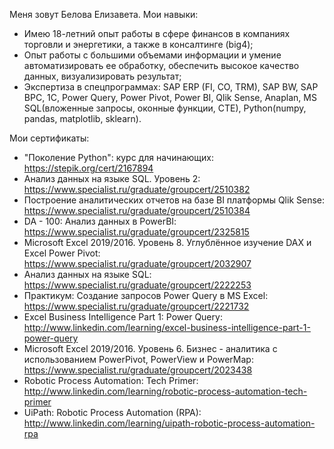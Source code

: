 Меня зовут Белова Елизавета.
Мои навыки:
- Имею 18-летний опыт работы в сфере финансов в компаниях торговли и энергетики, а также в консалтинге (big4);
- Опыт работы с большими объемами информации и умение автоматизировать ее обработку, обеспечить высокое качество данных, визуализировать результат;
- Экспертиза в спецпрограммах:
SAP ERP (FI, CO, TRM), SAP BW, SAP BPC, 1С,
Power Query, Power Pivot, Power BI, Qlik Sense, Anaplan,
MS SQL(вложенные запросы, оконные функции, CTE), Python(numpy, pandas, matplotlib, sklearn).

Мои сертификаты:
- "Поколение Python": курс для начинающих: https://stepik.org/cert/2167894
- Анализ данных на языке SQL. Уровень 2: https://www.specialist.ru/graduate/groupcert/2510382
- Построение аналитических отчетов на базе BI платформы Qlik Sense: https://www.specialist.ru/graduate/groupcert/2510384
- DA - 100: Анализ данных в PowerBI: https://www.specialist.ru/graduate/groupcert/2325815
- Microsoft Excel 2019/2016. Уровень 8. Углублённое изучение DAX и Excel Power Pivot: https://www.specialist.ru/graduate/groupcert/2032907
- Анализ данных на языке SQL: https://www.specialist.ru/graduate/groupcert/2222253
- Практикум: Создание запросов Power Query в MS Excel: https://www.specialist.ru/graduate/groupcert/2221732
- Excel Business Intelligence Part 1: Power Query: http://www.linkedin.com/learning/excel-business-intelligence-part-1-power-query
- Microsoft Excel 2019/2016. Уровень 6. Бизнес - аналитика с использованием PowerPivot, PowerView и PowerMap: https://www.specialist.ru/graduate/groupcert/2023438
- Robotic Process Automation: Tech Primer: http://www.linkedin.com/learning/robotic-process-automation-tech-primer
- UiPath: Robotic Process Automation (RPA): http://www.linkedin.com/learning/uipath-robotic-process-automation-rpa

